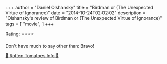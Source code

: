 +++
author = "Daniel Olshansky"
title = "Birdman or (The Unexpected Virtue of Ignorance)"
date = "2014-10-24T02:02:02"
description = "Olshansky's review of Birdman or (The Unexpected Virtue of Ignorance)"
tags = [
    "movie",
]
+++

Rating: ⭐⭐⭐⭐

Don't have much to say other than: Bravo!

[🍅 Rotten Tomatoes Info 🍅](https://www.rottentomatoes.com//m/birdman_2014)